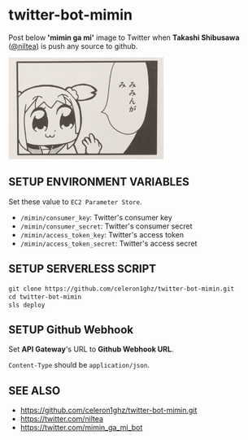 # twitter-bot-mimin
Post below **'mimin ga mi'** image to Twitter when **Takashi Shibusawa** ([@niltea](https://twitter.com/niltea)) is push any source to github.

<img src="./mimin_ga_mi.jpg" alt="みみんがみ" height="200"/>


## SETUP ENVIRONMENT VARIABLES
Set these value to `EC2 Parameter Store`.

 * `/mimin/consumer_key`: Twitter's consumer key
 * `/mimin/consumer_secret`: Twitter's consumer secret
 * `/mimin/access_token_key`: Twitter's access token
 * `/mimin/access_token_secret`: Twitter's access secret


## SETUP SERVERLESS SCRIPT
```
git clone https://github.com/celeron1ghz/twitter-bot-mimin.git
cd twitter-bot-mimin
sls deploy
```


## SETUP Github Webhook
Set **API Gateway**'s URL to **Github Webhook URL**.

`Content-Type` should be `application/json`.


## SEE ALSO
 * https://github.com/celeron1ghz/twitter-bot-mimin.git
 * https://twitter.com/niltea
 * https://twitter.com/mimin_ga_mi_bot
